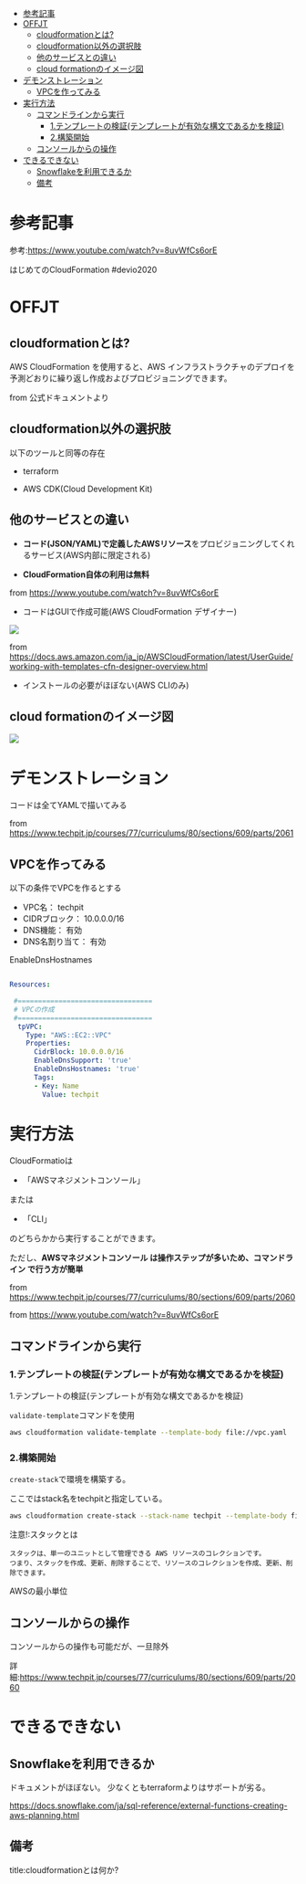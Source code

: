 

- [参考記事](#参考記事)
- [OFFJT](#offjt)
  - [cloudformationとは?](#cloudformationとは)
  - [cloudformation以外の選択肢](#cloudformation以外の選択肢)
  - [他のサービスとの違い](#他のサービスとの違い)
  - [cloud formationのイメージ図](#cloud-formationのイメージ図)
- [デモンストレーション](#デモンストレーション)
  - [VPCを作ってみる](#vpcを作ってみる)
- [実行方法](#実行方法)
  - [コマンドラインから実行](#コマンドラインから実行)
    - [1.テンプレートの検証(テンプレートが有効な構文であるかを検証)](#1テンプレートの検証テンプレートが有効な構文であるかを検証)
    - [2.構築開始](#2構築開始)
  - [コンソールからの操作](#コンソールからの操作)
- [できるできない](#できるできない)
  - [Snowflakeを利用できるか](#snowflakeを利用できるか)
  - [備考](#備考)


# 参考記事

参考:https://www.youtube.com/watch?v=8uvWfCs6orE

はじめてのCloudFormation #devio2020


# OFFJT

## cloudformationとは?

AWS CloudFormation を使用すると、AWS インフラストラクチャのデプロイを予測どおりに繰り返し作成およびプロビジョニングできます。

from 公式ドキュメントより


## cloudformation以外の選択肢

以下のツールと同等の存在

- terraform

- AWS CDK(Cloud Development Kit)


## 他のサービスとの違い

- **コード(JSON/YAML)**で定義した**AWSリソース**をプロビジョニングしてくれるサービス(AWS内部に限定される)

- **CloudFormation自体の利用は無料**

from https://www.youtube.com/watch?v=8uvWfCs6orE

- コードはGUIで作成可能(AWS CloudFormation デザイナー)

<img src="https://docs.aws.amazon.com/ja_jp/AWSCloudFormation/latest/UserGuide/images/designer-overview.png">

from https://docs.aws.amazon.com/ja_jp/AWSCloudFormation/latest/UserGuide/working-with-templates-cfn-designer-overview.html

- インストールの必要がほぼない(AWS CLIのみ)


## cloud formationのイメージ図

<img src="https://github.com/kawadasatoshi/techblog/blob/main/0/provider/cloudformation/image.png?raw=true">








# デモンストレーション

コードは全てYAMLで描いてみる

from https://www.techpit.jp/courses/77/curriculums/80/sections/609/parts/2061

## VPCを作ってみる

以下の条件でVPCを作るとする

- VPC名： techpit
- CIDRブロック： 10.0.0.0/16
- DNS機能： 有効
- DNS名割り当て： 有効

EnableDnsHostnames

```yml

Resources:

 #=================================
 # VPCの作成
 #=================================
  tpVPC:
    Type: "AWS::EC2::VPC"
    Properties:
      CidrBlock: 10.0.0.0/16
      EnableDnsSupport: 'true'
      EnableDnsHostnames: 'true'
      Tags:
      - Key: Name
        Value: techpit
```


# 実行方法


CloudFormatioは

- 「AWSマネジメントコンソール」

または

- 「CLI」

のどちらかから実行することができます。

ただし、**AWSマネジメントコンソール は操作ステップが多いため、コマンドライン で行う方が簡単**

from https://www.techpit.jp/courses/77/curriculums/80/sections/609/parts/2060

from https://www.youtube.com/watch?v=8uvWfCs6orE

## コマンドラインから実行

### 1.テンプレートの検証(テンプレートが有効な構文であるかを検証)

1.テンプレートの検証(テンプレートが有効な構文であるかを検証)

`validate-template`コマンドを使用

```sh
aws cloudformation validate-template --template-body file://vpc.yaml
```


### 2.構築開始

`create-stack`で環境を構築する。

ここではstack名をtechpitと指定している。

```sh
aws cloudformation create-stack --stack-name techpit --template-body file://vpc.yaml --profile techpit
```

注意!:スタックとは

```
スタックは、単一のユニットとして管理できる AWS リソースのコレクションです。
つまり、スタックを作成、更新、削除することで、リソースのコレクションを作成、更新、削除できます。
```

AWSの最小単位


## コンソールからの操作

コンソールからの操作も可能だが、一旦除外

詳細:https://www.techpit.jp/courses/77/curriculums/80/sections/609/parts/2060



# できるできない

## Snowflakeを利用できるか

ドキュメントがほぼない。
少なくともterraformよりはサポートが劣る。

https://docs.snowflake.com/ja/sql-reference/external-functions-creating-aws-planning.html

































## 備考

title:cloudformationとは何か?












